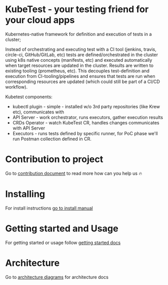 # KubeTest - your testing friend for your cloud apps

Kubernetes-native framework for definition and execution of tests in a cluster; 

Instead of orchestrating and executing test with a CI tool (jenkins, travis, circle-ci, GitHub/GitLab, etc) tests are defined/orchestrated in the cluster using k8s native concepts (manifests, etc) and executed automatically when target resources are updated in the cluster. Results are written to existing tooling (prometheus, etc). This decouples test-definition and execution from CI-tooling/pipelines and ensures that tests are run when corresponding resources are updated (which could still be part of a CI/CD workflow). 

Kubetest components:
- kubectl plugin - simple - installed w/o 3rd party repositories (like Krew etc), communicates with  
- API Server - work orchestrator, runs executors, gather execution results
- CRDs Operator - watch KubeTest CR, handles changes communicates with API Server
- Executors - runs tests defined by specific runner, for PoC phase we'll run Postman collection defined in CR.

# Contribution to project

Go to [contribution document](CONTRIBUTING.md) to read more how can you help us 🔥

# Installing 

For install instructions [go to install manual](docs/installing.md) 

# Getting started and Usage

For getting started or usage follow 
[getting started docs](docs/getting-started.md) 

# Architecture

Go to [architecture diagrams](docs/architecture.md) for architecture docs

